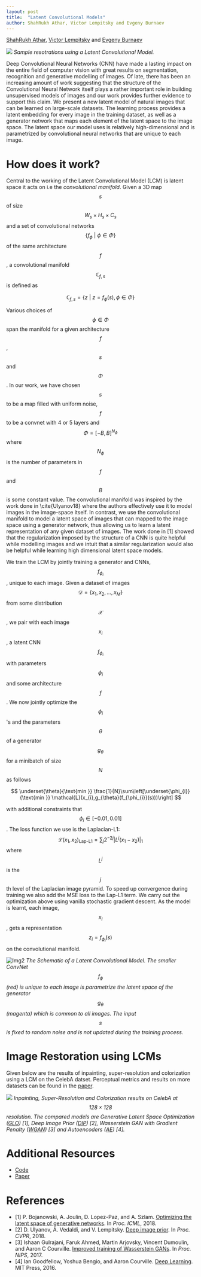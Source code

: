 ```yaml
---
layout: post
title:  "Latent Convolutional Models"
author: ShahRukh Athar, Victor Lempitsky and Evgeny Burnaev
---
```

<p>
<a href="http://shahrukhathar.github.io/" target="_blank">ShahRukh Athar</a>, 
<a href="http://sites.skoltech.ru/compvision/members/vilem/" target="_blank">Victor Lempitsky</a> and
<a href="https://faculty.skoltech.ru/people/evgenyburnaev" target="_blank">Evgeny Burnaev</a>
</p>


![](/images/LCM/Sample_Restorations.png)
*Sample resotrations using a Latent Convolutional Model.*


Deep Convolutional Neural Networks (CNN) have made a lasting impact on the entire field of computer vision with great results on segmentation, recognition and generative modelling of images. Of late, there has been an increasing amount of work suggesting that the structure of the Convolutional Neural Network itself plays a rather important role in building unsupervised models of images and our work provides further evidence to support this claim. We present a new latent model of natural images that can be learned on large-scale datasets. The learning process provides a latent embedding for every image in the training dataset, as well as a generator network that maps each element of the latent space to the image space. The latent space our model uses is relatively high-dimensional and is parametrized by convolutional neural networks that are unique to each image.  


# How does it work?

Central to the working of the Latent Convolutional Model (LCM) is latent space it acts on i.e the *convolutional manifold*. Given a 3D map $$s$$ of size $$W_{s}\times{}H_{s}\times{}C_{s}$$ and a set of convolutional networks $$\{f_{\phi}\ |\  \phi \in \Phi\}$$ of the same architecture $$f$$, a convolutional manifold $$\mathbb{C}_{f,s}$$ is defined as 


$$
    \mathbb{C}_{f,s} = \{z\ |\ z = f_{\phi}(s), \phi \in \Phi\}
$$

Various choices of $$\phi \in \Phi$$ span the manifold for a given architecture $$f$$, $$s$$ and $$\Phi$$. In our work, we have chosen $$s$$ to be a map filled with uniform noise, $$f$$ to be a convnet with 4 or 5 layers and $$\Phi= [-B, B]^{N_{\phi}}$$ where $$N_{\phi}$$ is the number of parameters in $$f$$ and $$B$$ is some constant value. The convolutional manifold was inspired by the work done in \cite{Ulyanov18} where the authors effectively use it to model images in the image-space itself. In contrast, we use the convolutional manifold to model a latent space of images that can mapped to the image space using a generator network, thus allowing us to learn a latent representation of any given dataset of images. The work done in [1] showed that the regularization imposed by the structure of a CNN is quite helpful while modelling images and we intuit that a similar regularization would also be helpful while learning high dimensional latent space models.

We train the LCM by jointly training a generator and CNNs, $$f_{\phi_{i}}$$, unique to each image. Given a dataset of images $$\mathcal{D} = \{x_{1}, x_{2}, ..., x_{M}\}$$ from some distribution $$\mathcal{X}$$, we pair with each image $$x_{i}$$, a latent CNN $$f_{\phi_{i}}$$ with parameters $$\phi_{i}$$ and some architecture $$f$$. We now jointly optimize the $$\phi_{i}$$'s and the parameters $$\theta$$ of a generator $$g_{\theta}$$ for a minibatch of size $$N$$ as follows

$$
    \underset{\theta}{\text{min }} \frac{1}{N}\sum\left[\underset{\phi_{i}}{\text{min }} \mathcal{L}(x_{i},g_{\theta}(f_{\phi_{i}}(s)))\right]
$$

with additional constraints that $$\phi_{i} \in [-0.01, 0.01]$$. The loss function we use is the Laplacian-L1: $$\mathcal{L}(x_{1},x_{2})_\text{Lap-L1} = \sum_{j}2^{-2j}|L^{j}(x_{1} - x_{2})|_{1}$$ where $$L^{j}$$ is the $$j$$th level of the Laplacian image pyramid. To speed up convergence during training we also add the MSE loss to the Lap-L1 term.
We carry out the optimization above using vanilla stochastic gradient descent. As the model is learnt, each image, $$x_{i}$$, gets a representation $$z_{i} = f_{\phi_{i}}(s)$$ on the convolutional manifold.

![Img2](/images/LCM/NormNet_Paper.png)
*The Schematic of a Latent Convolutional Model. The smaller ConvNet $$f_{\phi}$$ (red) is unique to each image is parametrize the latent space of the generator $$g_{\theta}$$ (magenta) which is common to all images. The input $$s$$ is fixed to random noise and is not updated during the training process.*

# Image Restoration using LCMs

Given below are the results of inpainting, super-resolution and colorization using a LCM on the CelebA datset. Perceptual metrics and results on more datasets can be found in the [paper](toNoWhere).


![](/images/LCM/results_celeba_full.png)
*Inpainting, Super-Resolution and Colorization results on CelebA at $$128\times{}128$$ resolution. The compared models are Generative Latent Space Optimization ([GLO](https://arxiv.org/abs/1707.05776)) [1], Deep Image Prior ([DIP](https://dmitryulyanov.github.io/deep_image_prior)) [2], Wasserstein GAN with Gradient Penalty ([WGAN](https://arxiv.org/abs/1704.00028)) [3] and Autoencoders ([AE](http://www.deeplearningbook.org/contents/autoencoders.html)) [4].*

# Additional Resources

- [Code](https://github.com/srxdev0619/Latent_Convolutional_Models)
- [Paper](toNoWhere)


# References

- [1] P. Bojanowski, A. Joulin, D. Lopez-Paz, and A. Szlam. [Optimizing the latent space of generative networks](https://arxiv.org/abs/1707.05776). In *Proc. ICML*, 2018.
- [2] D. Ulyanov, A. Vedaldi, and V. Lempitsky. [Deep image prior](https://dmitryulyanov.github.io/deep_image_prior). In *Proc. CVPR*, 2018.
- [3] Ishaan Gulrajani, Faruk Ahmed, Martin Arjovsky, Vincent Dumoulin, and Aaron C Courville. [Improved training of Wasserstein GANs](https://arxiv.org/abs/1704.00028). In *Proc. NIPS*, 2017.
- [4] Ian Goodfellow, Yoshua Bengio, and Aaron Courville. [Deep Learning](http://www.deeplearningbook.org). MIT Press, 2016.

